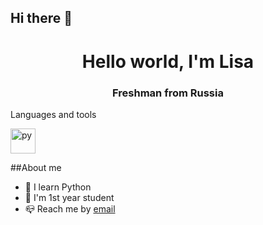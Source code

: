 ## Hi there 👋

<!DOCTYPE html>
<html>
    <head>
        <link rel="stylesheet" type='text/css' href="https://cdn.jsdelivr.net/gh/devicons/devicon@latest/devicon.min.css" /> 
    </head>
    <body>
        <i class="devicon-threedsmax-plain colored"></i>
        <div id="header" align="center">
            <h1>Hello world, I'm Lisa</h1>
            <h3>Freshman from Russia</h3>
        </div>
        <a href="https://vk.com/dusty_bunny155">
        <!--<img scr="icons8-vk-50.png" alt="vk"> -->
        </a>
        <a href="https://t.me/dusty_bunny155">
          <!--  <img scr="https://img.shields.io/badge/telegram-blue?
            style=for-the-badge&logo=telegram&logoColor=white" alt="telegram"> -->
        </a>
        <p>Languages and tools</p>
        <img src="https://cdn.jsdelivr.net/gh/devicons
        /devicon@latest/icons/python/python-original.svg" 
        title="py" width="40" height="40"/>
    </body>
</html>

##About me
* :snake: I learn Python</br>
* :blossom: I'm 1st year student 
* :mailbox_closed: Reach me by [email](mailto:sosmetanoy.kartoshka@mail.ru)

<!--
**Elizabeth155/Elizabeth155** is a ✨ _special_ ✨ repository because its `README.md` (this file) appears on your GitHub profile.

Here are some ideas to get you started:

- 🔭 I’m currently working on ...
- 🌱 I’m currently learning ...
- 👯 I’m looking to collaborate on ...
- 🤔 I’m looking for help with ...
- 💬 Ask me about ...
- 📫 How to reach me: ...
- 😄 Pronouns: ...
- ⚡ Fun fact: ...
-->
